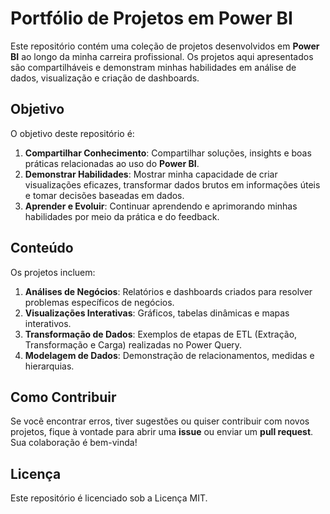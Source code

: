 # Portfólio de Projetos em Power BI

Este repositório contém uma coleção de projetos desenvolvidos em **Power BI** ao longo da minha carreira profissional. Os projetos aqui apresentados são compartilháveis e demonstram minhas habilidades em análise de dados, visualização e criação de dashboards.

## Objetivo

O objetivo deste repositório é:

1. **Compartilhar Conhecimento**: Compartilhar soluções, insights e boas práticas relacionadas ao uso do **Power BI**.
2. **Demonstrar Habilidades**: Mostrar minha capacidade de criar visualizações eficazes, transformar dados brutos em informações úteis e tomar decisões baseadas em dados.
3. **Aprender e Evoluir**: Continuar aprendendo e aprimorando minhas habilidades por meio da prática e do feedback.

## Conteúdo

Os projetos incluem:

1. **Análises de Negócios**: Relatórios e dashboards criados para resolver problemas específicos de negócios.
2. **Visualizações Interativas**: Gráficos, tabelas dinâmicas e mapas interativos.
3. **Transformação de Dados**: Exemplos de etapas de ETL (Extração, Transformação e Carga) realizadas no Power Query.
4. **Modelagem de Dados**: Demonstração de relacionamentos, medidas e hierarquias.

## Como Contribuir

Se você encontrar erros, tiver sugestões ou quiser contribuir com novos projetos, fique à vontade para abrir uma **issue** ou enviar um **pull request**. Sua colaboração é bem-vinda!

## Licença

Este repositório é licenciado sob a Licença MIT.
